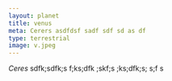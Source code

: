 ```yaml
---
layout: planet
title: venus
meta: Cerers asdfdsf sadf sdf sd as df
type: terrestrial
image: v.jpeg
---
```


*Ceres* sdfk;sdfk;s f;ks;dfk ;skf;s ;ks;dfk;s; s;f s